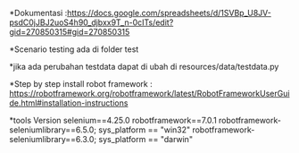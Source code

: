 *Dokumentasi :https://docs.google.com/spreadsheets/d/1SVBp_U8JV-psdC0jJBJ2uoS4h90_djbxx9T_n-0cITs/edit?gid=270850315#gid=270850315

*Scenario testing ada di folder test

*jika ada perubahan testdata dapat di ubah di resources/data/testdata.py

*Step by step install robot framework : https://robotframework.org/robotframework/latest/RobotFrameworkUserGuide.html#installation-instructions

*tools Version
    selenium==4.25.0
    robotframework==7.0.1
    robotframework-seleniumlibrary==6.5.0; sys_platform == "win32"
    robotframework-seleniumlibrary==6.3.0; sys_platform == "darwin"
